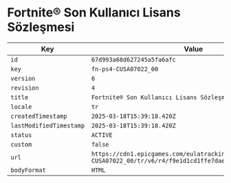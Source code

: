 # Fortnite® Son Kullanıcı Lisans Sözleşmesi

| Key | Value |
| --- | ----- |
| `id` | `67d993a68d627245a5fa6afc` |
| `key` | `fn-ps4-CUSA07022_00` |
| `version` | `6` |
| `revision` | `4` |
| `title` | `Fortnite® Son Kullanıcı Lisans Sözleşmesi` |
| `locale` | `tr` |
| `createdTimestamp` | `2025-03-18T15:39:18.420Z` |
| `lastModifiedTimestamp` | `2025-03-18T15:39:18.420Z` |
| `status` | `ACTIVE` |
| `custom` | `false` |
| `url` | `https://cdn1.epicgames.com/eulatracking-download/fn-ps4-CUSA07022_00/tr/v6/r4/f9e1d1cd1ffe7dae7be52f6126003539.pdf` |
| `bodyFormat` | `HTML` |
